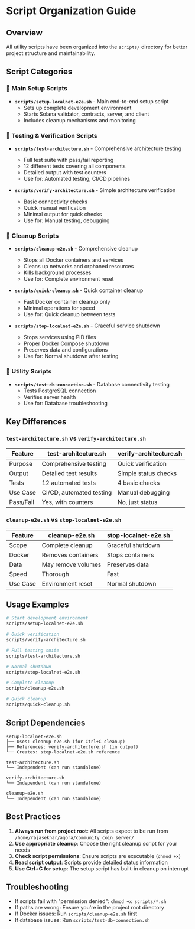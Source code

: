 # Script Organization Guide

## Overview
All utility scripts have been organized into the `scripts/` directory for better project structure and maintainability.

## Script Categories

### 🚀 Main Setup Scripts
- **`scripts/setup-localnet-e2e.sh`** - Main end-to-end setup script
  - Sets up complete development environment
  - Starts Solana validator, contracts, server, and client
  - Includes cleanup mechanisms and monitoring

### 🧪 Testing & Verification Scripts
- **`scripts/test-architecture.sh`** - Comprehensive architecture testing
  - Full test suite with pass/fail reporting
  - 12 different tests covering all components
  - Detailed output with test counters
  - Use for: Automated testing, CI/CD pipelines

- **`scripts/verify-architecture.sh`** - Simple architecture verification
  - Basic connectivity checks
  - Quick manual verification
  - Minimal output for quick checks
  - Use for: Manual testing, debugging

### 🛑 Cleanup Scripts
- **`scripts/cleanup-e2e.sh`** - Comprehensive cleanup
  - Stops all Docker containers and services
  - Cleans up networks and orphaned resources
  - Kills background processes
  - Use for: Complete environment reset

- **`scripts/quick-cleanup.sh`** - Quick container cleanup
  - Fast Docker container cleanup only
  - Minimal operations for speed
  - Use for: Quick cleanup between tests

- **`scripts/stop-localnet-e2e.sh`** - Graceful service shutdown
  - Stops services using PID files
  - Proper Docker Compose shutdown
  - Preserves data and configurations
  - Use for: Normal shutdown after testing

### 🔧 Utility Scripts
- **`scripts/test-db-connection.sh`** - Database connectivity testing
  - Tests PostgreSQL connection
  - Verifies server health
  - Use for: Database troubleshooting

## Key Differences

### `test-architecture.sh` vs `verify-architecture.sh`
| Feature | test-architecture.sh | verify-architecture.sh |
|---------|---------------------|------------------------|
| Purpose | Comprehensive testing | Quick verification |
| Output | Detailed test results | Simple status checks |
| Tests | 12 automated tests | 4 basic checks |
| Use Case | CI/CD, automated testing | Manual debugging |
| Pass/Fail | Yes, with counters | No, just status |

### `cleanup-e2e.sh` vs `stop-localnet-e2e.sh`
| Feature | cleanup-e2e.sh | stop-localnet-e2e.sh |
|---------|----------------|---------------------|
| Scope | Complete cleanup | Graceful shutdown |
| Docker | Removes containers | Stops containers |
| Data | May remove volumes | Preserves data |
| Speed | Thorough | Fast |
| Use Case | Environment reset | Normal shutdown |

## Usage Examples

```bash
# Start development environment
scripts/setup-localnet-e2e.sh

# Quick verification
scripts/verify-architecture.sh

# Full testing suite
scripts/test-architecture.sh

# Normal shutdown
scripts/stop-localnet-e2e.sh

# Complete cleanup
scripts/cleanup-e2e.sh

# Quick cleanup
scripts/quick-cleanup.sh
```

## Script Dependencies

```
setup-localnet-e2e.sh
├── Uses: cleanup-e2e.sh (for Ctrl+C cleanup)
├── References: verify-architecture.sh (in output)
└── Creates: stop-localnet-e2e.sh reference

test-architecture.sh
└── Independent (can run standalone)

verify-architecture.sh
└── Independent (can run standalone)

cleanup-e2e.sh
└── Independent (can run standalone)
```

## Best Practices

1. **Always run from project root**: All scripts expect to be run from `/home/rajasekhar/agora/community_coin_server/`
2. **Use appropriate cleanup**: Choose the right cleanup script for your needs
3. **Check script permissions**: Ensure scripts are executable (`chmod +x`)
4. **Read script output**: Scripts provide detailed status information
5. **Use Ctrl+C for setup**: The setup script has built-in cleanup on interrupt

## Troubleshooting

- If scripts fail with "permission denied": `chmod +x scripts/*.sh`
- If paths are wrong: Ensure you're in the project root directory
- If Docker issues: Run `scripts/cleanup-e2e.sh` first
- If database issues: Run `scripts/test-db-connection.sh` 